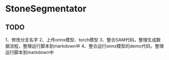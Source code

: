 # StoneSegmentator

## TODO
1、修改分支名字 
2、上传onnx模型、torch模型 
3、整合SAM代码，整理生成数据流程，整理运行脚本到markdown中 
4、整合运行onnx模型的demo代码，整理运行脚本到markdown中 
